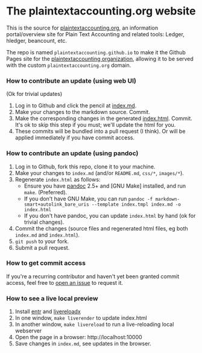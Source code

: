 # The plaintextaccounting.org website

This is the source for [plaintextaccounting.org](http://plaintextaccounting.org),
an information portal/overview site for Plain Text Accounting and
related tools: Ledger, hledger, beancount, etc.

The repo is named `plaintextaccounting.github.io` to make it the
Github Pages site for the 
[plaintextaccounting organization](https://github.com/plaintextaccounting/), 
allowing it to be served with the custom `plaintextaccounting.org` domain.

### How to contribute an update (using web UI)

(Ok for trivial updates)

1. Log in to Github and click the pencil at
   [index.md](https://github.com/plaintextaccounting/plaintextaccounting.github.io/blob/master/index.md).
2. Make your changes to the markdown source. Commit.
3. Make the corresponding changes in the generated [index.html](https://github.com/plaintextaccounting/plaintextaccounting.github.io/blob/master/index.html). Commit.
   It's ok to skip this step if you must; we'll update the html for you.
4. These commits will be bundled into a pull request (I think). 
   Or will be applied immediately if you have commit access.

### How to contribute an update (using pandoc)

1. Log in to Github, fork this repo, clone it to your machine.
3. Make your changes to `index.md` (and/or `README.md`, `css/*`, `images/*`).
4. Regenerate `index.html` as follows:
   - Ensure you have [pandoc] 2.5+ and [GNU Make] installed, and run `make`. (Preferred).
   - If you don't have GNU Make, you can run
     `pandoc -f markdown-smart+autolink_bare_uris --template index.tmpl index.md -o index.html`
   - If you don't have pandoc, you can update `index.html` by hand (ok for trivial changes).
4. Commit the changes (source files and regenerated html files, eg both `index.md` and `index.html`).
5. `git push` to your fork.
6. Submit a pull request.

[pandoc]: http://pandoc.org/installing.html

### How to get commit access

If you're a recurring contributor and haven't yet been granted commit access, 
feel free to [open an issue](https://github.com/plaintextaccounting/plaintextaccounting.github.io/issues/new?title=Contributor+requesting+commit+bit&body=Request+for+commit+access)
to request it.

### How to see a live local preview

1. Install [entr] and [livereloadx]
2. In one window, `make liverender` to update index.html
3. In another window, `make livereload` to run a live-reloading local webserver
4. Open the page in a browser: http://localhost:10000
5. Save changes in `index.md`, see updates in the browser.

[entr]:        http://eradman.com/entrproject/
[livereloadx]: https://nitoyon.github.io/livereloadx

